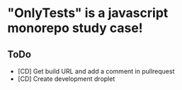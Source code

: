 # "OnlyTests" is a javascript monorepo study case!

## ToDo
- [CD] Get build URL and add a comment in pullrequest
- [CD] Create development droplet
